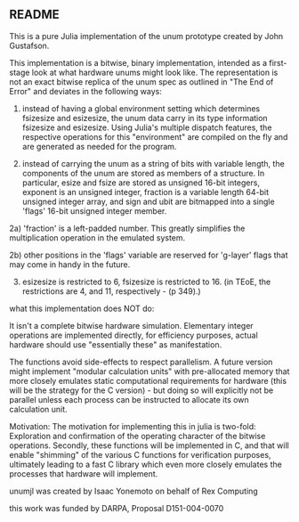 README
------

This is a pure Julia implementation of the unum prototype created by John Gustafson.

This implementation is a bitwise, binary implementation, intended as a first-stage
look at what hardware unums might look like.  The representation is not an exact
bitwise replica of the unum spec as outlined in "The End of Error" and deviates
in the following ways:

1) instead of having a global environment setting which determines fsizesize and
esizesize, the unum data carry in its type information fsizesize and esizesize.
Using Julia's multiple dispatch features, the respective operations for this
"environment" are compiled on the fly and are generated as needed for the program.

2) instead of carrying the unum as a string of bits with variable length, the
components of the unum are stored as members of a structure.  In particular,
esize and fsize are stored as unsigned 16-bit integers, exponent is an unsigned
integer, fraction is a variable length 64-bit unsigned integer array, and sign
and ubit are bitmapped into a single 'flags' 16-bit unsigned integer member.

2a) 'fraction' is a left-padded number.  This greatly simplifies the multiplication
operation in the emulated system.

2b) other positions in the 'flags' variable are reserved for 'g-layer' flags
that may come in handy in the future.

3) esizesize is restricted to 6, fsizesize is restricted to 16.  (in TEoE, the
  restrictions are 4, and 11, respectively - (p 349).)

what this implementation does NOT do:

It isn't a complete bitwise hardware simulation.  Elementary integer operations
are implemented directly, for efficiency purposes, actual hardware should use
"essentially these" as manifestation.

The functions avoid side-effects to respect parallelism.  A future version might
implement "modular calculation units" with pre-allocated memory that more closely
emulates static computational requirements for hardware (this will be the strategy
for the C version) - but doing so will explicitly not be parallel unless each
process can be instructed to allocate its own calculation unit.

Motivation:
The motivation for implementing this in julia is two-fold:  Exploration and
confirmation of the operating character of the bitwise operations.  Secondly,
these functions will be implemented in C, and that will enable "shimming" of
the various C functions for verification purposes, ultimately leading to a fast
C library which even more closely emulates the processes that hardware will
implement.

unumjl was created by Isaac Yonemoto on behalf of Rex Computing

this work was funded by DARPA, Proposal D151-004-0070

